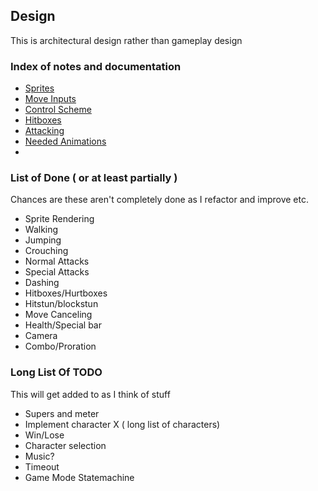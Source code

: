 ## Design ##
This is architectural design rather than gameplay design

### Index of notes and documentation ###
* [Sprites](https://github.com/trevor-umeda/mh4f/tree/master/Design/sprites.md)
* [Move Inputs](https://github.com/trevor-umeda/mh4f/tree/master/Design/moveInputs.md)
* [Control Scheme](https://github.com/trevor-umeda/mh4f/tree/master/Design/controlSettings.md)
* [Hitboxes](https://github.com/trevor-umeda/mh4f/tree/master/Design/hitboxes.md)
* [Attacking](https://github.com/trevor-umeda/mh4f/tree/master/Design/attacking.md)
* [Needed Animations](https//github.com/trevor-umeda/mh4f/tree/master/Design/animations.md)
* 
### List of Done ( or at least partially ) ###
Chances are these aren't completely done as I refactor and improve etc.

- Sprite Rendering
- Walking
- Jumping
- Crouching
- Normal Attacks
- Special Attacks
- Dashing
- Hitboxes/Hurtboxes
- Hitstun/blockstun
- Move Canceling
- Health/Special bar
- Camera
- Combo/Proration

### Long List Of TODO ###
This will get added to as I think of stuff

- Supers and meter
- Implement character X ( long list of characters)
- Win/Lose
- Character selection
- Music?
- Timeout
- Game Mode Statemachine

